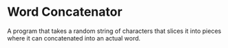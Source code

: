 # Word Concatenator
A program that takes a random string of characters that slices it into pieces where it can concatenated into an actual word.
